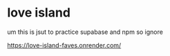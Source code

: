# love island

um this is jsut to practice supabase and npm so ignore

https://love-island-faves.onrender.com/
